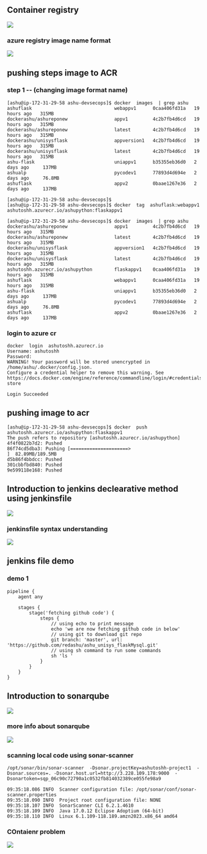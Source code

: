 ## Container registry 

<img src="reg1.png">

### azure registry image name format 

<img src="acr1.png">

## pushing steps image to ACR 

### step 1 -- (changing image format name)

```
[ashu@ip-172-31-29-58 ashu-devsecops]$ docker  images  | grep ashu
ashuflask                              webappv1      0caa406fd31a   19 hours ago   315MB
dockerashu/ashureponew                 appv1         4c2b7fb4d6cd   19 hours ago   315MB
dockerashu/ashureponew                 latest        4c2b7fb4d6cd   19 hours ago   315MB
dockerashu/unisysflask                 appversion1   4c2b7fb4d6cd   19 hours ago   315MB
dockerashu/unisysflask                 latest        4c2b7fb4d6cd   19 hours ago   315MB
ashu-flask                             uniappv1      b35355eb36d0   2 days ago     137MB
ashualp                                pycodev1      77893d4d694e   2 days ago     76.8MB
ashuflask                              appv2         0baae1267e36   2 days ago     137MB

[ashu@ip-172-31-29-58 ashu-devsecops]$ 
[ashu@ip-172-31-29-58 ashu-devsecops]$ docker  tag  ashuflask:webappv1   ashutoshh.azurecr.io/ashupython:flaskappv1 

[ashu@ip-172-31-29-58 ashu-devsecops]$ docker  images  | grep ashu
dockerashu/ashureponew                 appv1         4c2b7fb4d6cd   19 hours ago   315MB
dockerashu/ashureponew                 latest        4c2b7fb4d6cd   19 hours ago   315MB
dockerashu/unisysflask                 appversion1   4c2b7fb4d6cd   19 hours ago   315MB
dockerashu/unisysflask                 latest        4c2b7fb4d6cd   19 hours ago   315MB
ashutoshh.azurecr.io/ashupython        flaskappv1    0caa406fd31a   19 hours ago   315MB
ashuflask                              webappv1      0caa406fd31a   19 hours ago   315MB
ashu-flask                             uniappv1      b35355eb36d0   2 days ago     137MB
ashualp                                pycodev1      77893d4d694e   2 days ago     76.8MB
ashuflask                              appv2         0baae1267e36   2 days ago     137MB

```

### login to azure cr 

```
docker  login  ashutoshh.azurecr.io 
Username: ashutoshh
Password: 
WARNING! Your password will be stored unencrypted in /home/ashu/.docker/config.json.
Configure a credential helper to remove this warning. See
https://docs.docker.com/engine/reference/commandline/login/#credentials-store

Login Succeeded
```

## pushing image to acr 

```
[ashu@ip-172-31-29-58 ashu-devsecops]$ docker  push  ashutoshh.azurecr.io/ashupython:flaskappv1 
The push refers to repository [ashutoshh.azurecr.io/ashupython]
4f4f0822b7d2: Pushed 
86f74cd5dba3: Pushing [=====================>                             ]  82.89MB/189.5MB
d5b86f4bbdcc: Pushed 
301cbbfbd840: Pushed 
9e599118e168: Pushed 
```

## Introduction to jenkins declearative method using jenkinsfile 

<img src="jfile.png">

### jenkinsfile syntax understanding 

<img src="syn.png">

## jenkins file demo 

### demo 1 

```
pipeline {
    agent any

    stages {
        stage('fetching github code') {
            steps {
                // using echo to print message 
                echo 'we are now fetching github code in below'
                // using git to download git repo 
                git branch: 'master', url: 'https://github.com/redashu/ashu_unisys_flaskMysql.git'
                // using sh command to run some commands
                sh 'ls '
            }
        }
    }
}

```

## Introduction to sonarqube 

<img src="intro.png">

### more info about sonarqube 

<img src="info1.png">

### scanning local code using sonar-scanner 

```
/opt/sonar/bin/sonar-scanner  -Dsonar.projectKey=ashutoshh-project1  -Dsonar.sources=. -Dsonar.host.url=http://3.228.109.178:9000  -Dsonartoken=sqp_06c90c72790a1c0532fb814032389ce055fe98a9

09:35:18.086 INFO  Scanner configuration file: /opt/sonar/conf/sonar-scanner.properties
09:35:18.090 INFO  Project root configuration file: NONE
09:35:18.107 INFO  SonarScanner CLI 6.2.1.4610
09:35:18.109 INFO  Java 17.0.12 Eclipse Adoptium (64-bit)
09:35:18.110 INFO  Linux 6.1.109-118.189.amzn2023.x86_64 amd64

```

### COntaienr problem 

<img src="cp2.png">





